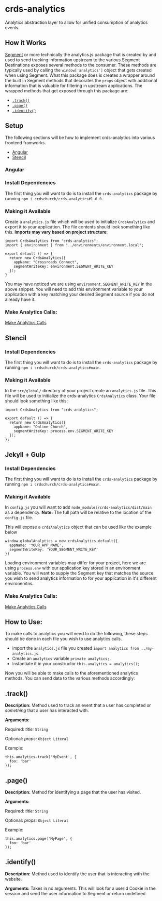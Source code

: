 # crds-analytics

Analytics abstraction layer to allow for unified consumption of analytics events.

## How it Works

[Segment]() or more technically the analytics.js package that is created by and used to send tracking information upstream to the various Segment Destinations exposes several methods to the consumer. These methods are typically used by calling the `window['analytics']` object that gets created when using Segment.
What this package does is creates a wrapper around the built in Segment methods that decorates the `props` object with additional information that is valuable for filtering in upstream applications. The wrapped methods that get exposed through this package are:

- [`.track()`](#track)
- [`.page()`](#page)
- [`.identify()`](#identify)

## Setup

The following sections will be how to implement crds-analytics into various frontend framworks.

- [Angular](#angular)
- [Stencil](#stencil)

### Angular

### Install Dependencies

The first thing you will want to do is to install the `crds-analytics` package by running `npm i crdschurch/crds-analytics#1.0.0`.

### Making it Available

Create a `analytics.js` file which will be used to initialize `CrdsAnalytics` and export it to your application.
The file contents should look something like this. **Imports may vary based on project structure**:

```
import CrdsAnalytics from "crds-analytics";
import { environment } from "../environments/environment.local";

export default () => {
  return new CrdsAnalytics({
    appName: "Crossroads Connect",
    segmentWriteKey: environment.SEGMENT_WRITE_KEY
  });
}
```

You may have noticed we are using `environment.SEGMENT_WRITE_KEY` in the above snippet. You will need to add this environment variable to your application with a key matching your desired Segment source if you do not already have it.

### Make Analytics Calls:

[Make Analytics Calls](#how-to-use)

## Stencil

### Install Dependencies

The first thing you will want to do is to install the `crds-analytics` package by running `npm i crdschurch/crds-analytics#main`.

### Making it Available

In the `src/global/` directory of your project create an `analytics.js` file. This file will be used to initialize the crds-analytics `CrdsAnalytics` class. Your file should look something like this:

```
import CrdsAnalytics from "crds-analytics";

export default () => {
  return new CrdsAnalytics({
    appName: "Online Church",
    segmentWriteKey: process.env.SEGMENT_WRITE_KEY
  });
};
```

## Jekyll + Gulp

### Install Dependencies

The first thing you will want to do is to install the `crds-analytics` package by running `npm i crdschurch/crds-analytics#main`.

### Making it Available

In `config.js` you will want to add `node_modules/crds-analytics/dist/main` as a dependency. **Note:** The full path will be relative to the location of the `config.js` file.

This will expose a `crdsAnalytics` object that can be used like the example below

```
window.globalAnalytics = new crdsAnalytics.default({
  appName: 'YOUR_APP_NAME',
  segmentWriteKey: 'YOUR_SEGMENT_WRITE_KEY'
})
```

Loading environment variables may differ for your project, here we are using `process.env` with our application key stored in an environment variable. You will want to supply the Segment key that matches the source you wish to send analytics information to for your application in it's different environemtns.

### Make Analytics Calls:

[Make Analytics Calls](#how-to-use)

## How to Use:

To make calls to analytics you will need to do the following, these steps should be done in each file you wish to use analytics calls.

- Import the `analytics.js` file you created `import analytics from ../my-analytics.js`.
- Create an `analytics` variable `private analytics;`.
- Instantiate it in your constructor `this.analytics = analytics();`

Now you will be able to make calls to the aforementioned analytics
methods. You can send data to the various methods accordingly:

## .track()

**Description:** Method used to track an event that a user has completed or _something_ that a user has interacted with.

**Arguments:**

Required: _title:_ `String`

Optional: _props:_ `Object Literal`

Example:

```
this.analytics.track('MyEvent', {
  foo: 'bar'
});
```

## .page()

**Description:** Method for identifying a page that the user has visited.

**Arguments:**

Required: _title:_ `String`

Optional: _props:_ `Object Literal`

Example:

```
this.analytics.page('MyPage', {
  foo: 'bar'
});
```

## .identify()

**Description:** Method used to identify the user that is interacting with the website.

**Arguments:**
Takes in no arguments. This will look for a userId Cookie in the session and send the user information to Segment or return undefined.
